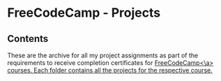 # FreeCodeCamp - Projects

## Contents

These are the archive for all my project assignments as part of the requirements to receive completion certificates for <a href = "https://www.freecodecamp.org/learn">FreeCodeCamp<\a> courses. Each folder contains all the projects for the respective course.
